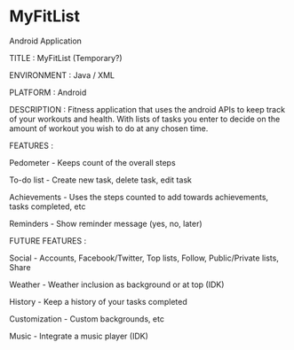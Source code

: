 # MyFitList
Android Application

TITLE : MyFitList (Temporary?)

ENVIRONMENT : Java / XML

PLATFORM : Android

DESCRIPTION : Fitness application that uses the android APIs to keep track of your workouts and health. With lists of tasks you enter to decide on the amount of workout you wish to do at any chosen time.

FEATURES : 

  Pedometer - Keeps count of the overall steps
  
  To-do list - Create new task, delete task, edit task
  
  Achievements - Uses the steps counted to add towards achievements, tasks completed, etc
  
  Reminders - Show reminder message (yes, no, later)

FUTURE FEATURES : 

  Social - Accounts, Facebook/Twitter, Top lists, Follow, Public/Private lists, Share
  
  Weather - Weather inclusion as background or at top (IDK)
  
  History - Keep a history of your tasks completed
  
  Customization - Custom backgrounds, etc
  
  Music - Integrate a music player (IDK)
